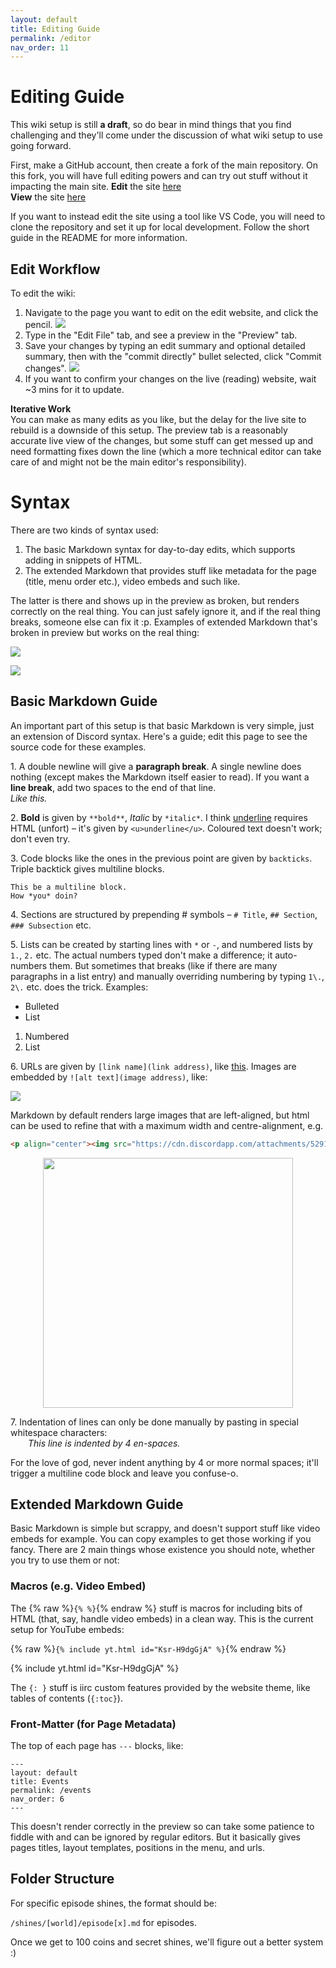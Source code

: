 ```yaml
---
layout: default
title: Editing Guide
permalink: /editor
nav_order: 11
---
```


# Editing Guide

This wiki setup is still **a draft**, so do bear in mind things that you find challenging and they'll come under the discussion of what wiki setup to use going forward.

First, make a GitHub account, then create a fork of the main repository. On this fork, you will have full editing powers and can try out stuff without it impacting the main site.
**Edit** the site [here](https://github.com/smscommunity/sms-guide/)  
**View** the site [here](https://smscommunity.github.io/sms-guide/)

If you want to instead edit the site using a tool like VS Code, you will need to clone the repository and set it up for local development. Follow the short guide in the README for more information.

## Edit Workflow
To edit the wiki:
1. Navigate to the page you want to edit on the edit website, and click the pencil.
![](https://cdn.discordapp.com/attachments/529145099003887618/963155220144214026/unknown.png)
2. Type in the "Edit File" tab, and see a preview in the "Preview" tab.
3. Save your changes by typing an edit summary and optional detailed summary, then with the "commit directly" bullet selected, click "Commit changes".
![](https://cdn.discordapp.com/attachments/529145099003887618/963155961336442990/unknown.png)
4. If you want to confirm your changes on the live (reading) website, wait ~3 mins for it to update.

**Iterative Work**  
You can make as many edits as you like, but the delay for the live site to rebuild is a downside of this setup. The preview tab is a reasonably accurate live view of the changes, but some stuff can get messed up and need formatting fixes down the line (which a more technical editor can take care of and might not be the main editor's responsibility).

# Syntax

There are two kinds of syntax used:
1. The basic Markdown syntax for day-to-day edits, which supports adding in snippets of HTML.
2. The extended Markdown that provides stuff like metadata for the page (title, menu order etc.), video embeds and such like.

The latter is there and shows up in the preview as broken, but renders correctly on the real thing. You can just safely ignore it, and if the real thing breaks, someone else can fix it :p. Examples of extended Markdown that's broken in preview but works on the real thing:

![](https://cdn.discordapp.com/attachments/529145099003887618/963158324155674644/unknown.png)

![](https://cdn.discordapp.com/attachments/529145099003887618/963158545140969532/unknown.png)

## Basic Markdown Guide
An important part of this setup is that basic Markdown is very simple, just an extension of Discord syntax. Here's a guide; edit this page to see the source code for these examples.

1\. A double newline will give a **paragraph break**. A single newline does nothing (except makes the Markdown itself easier to read). If you want a **line break**, add two spaces to the end of that line.  
*Like this.*

2\. **Bold** is given by `**bold**`, *Italic* by `*italic*`. I think <u>underline</u> requires HTML (unfort) – it's given by `<u>underline</u>`. Coloured text doesn't work; don't even try.

3\. Code blocks like the ones in the previous point are given by ``backticks``. Triple backtick gives multiline blocks.

```
This be a multiline block.
How *you* doin?
```

4\. Sections are structured by prepending # symbols – `# Title`, `## Section`, `### Subsection` etc.

5\. Lists can be created by starting lines with `*` or `-`, and numbered lists by `1.`, `2.` etc. The actual numbers typed don't make a difference; it auto-numbers them. But sometimes that breaks (like if there are many paragraphs in a list entry) and manually overriding numbering by typing `1\.`, `2\.` etc. does the trick. Examples:

- Bulleted
- List

1. Numbered
2. List

6\. URLs are given by `[link name](link address)`, like [this](https://cdn.discordapp.com/attachments/529145099003887618/947937236933042206/unknown.png). Images are embedded by `![alt text](image address)`, like:

![](https://cdn.discordapp.com/attachments/529145099003887618/947937236933042206/unknown.png)

Markdown by default renders large images that are left-aligned, but html can be used to refine that with a maximum width and centre-alignment, e.g.

```html
<p align="center"><img src="https://cdn.discordapp.com/attachments/529145099003887618/947937236933042206/unknown.png" width="400"></p>
```

<p align="center"><img src="https://cdn.discordapp.com/attachments/529145099003887618/947937236933042206/unknown.png" width="400"></p>

7\. Indentation of lines can only be done manually by pasting in special whitespace characters:  
    *This line is indented by 4 en-spaces.*

For the love of god, never indent anything by 4 or more normal spaces; it'll trigger a multiline code block and leave you confuse-o.

## Extended Markdown Guide
Basic Markdown is simple but scrappy, and doesn't support stuff like video embeds for example. You can copy examples to get those working if you fancy. There are 2 main things whose existence you should note, whether you try to use them or not:

### Macros (e.g. Video Embed)

The {% raw %}`{% %}`{% endraw %} stuff is macros for including bits of HTML (that, say, handle video embeds) in a clean way. This is the current setup for YouTube embeds:

{% raw %}`{% include yt.html id="Ksr-H9dgGjA" %}`{% endraw %}

{% include yt.html id="Ksr-H9dgGjA" %}

The `{: }` stuff is iirc custom features provided by the website theme, like tables of contents (`{:toc}`).

### Front-Matter (for Page Metadata)

The top of each page has `---` blocks, like:

```
---
layout: default
title: Events
permalink: /events
nav_order: 6
---
```

This doesn't render correctly in the preview so can take some patience to fiddle with and can be ignored by regular editors. But it basically gives pages titles, layout templates, positions in the menu, and urls.

## Folder Structure

For specific episode shines, the format should be:

`/shines/[world]/episode[x].md` for episodes.

Once we get to 100 coins and secret shines, we'll figure out a better system :)